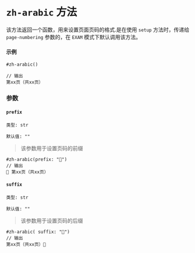 # `zh-arabic` 方法

该方法返回一个函数，用来设置页面页码的格式.是在使用 `setup` 方法时，传递给 `page-numbering` 参数的，在 `EXAM` 模式下默认调用该方法。

#### 示例
```typst
#zh-arabic()

// 输出
第xx页（共xx页）
```

### 参数

#### `prefix`

`类型: str`

`默认值: ""`

>该参数用于设置页码的前缀

```typst
#zh-arabic(prefix: "🧡")
// 输出
🧡 第xx页（共xx页）
```

#### `suffix`

`类型: str`

`默认值: ""`

>该参数用于设置页码的后缀

```typst
#zh-arabic( suffix: "🧡")
// 输出
第xx页（共xx页）🧡
```